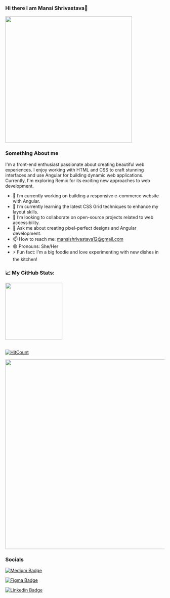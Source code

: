 ### Hi there I am Mansi Shrivastava👋
<img src="https://media.giphy.com/media/L1R1tvI9svkIWwpVYr/giphy.gif" width="400" >

### Something About me

I'm a front-end enthusiast passionate about creating beautiful web experiences. I enjoy working with HTML and CSS to craft stunning interfaces and use Angular for building dynamic web applications. Currently, I'm exploring Remix for its exciting new approaches to web development.


- 🔭 I’m currently working on building a responsive e-commerce website with Angular.
- 🌱 I’m currently learning the latest CSS Grid techniques to enhance my layout skills.
- 👯 I’m looking to collaborate on open-source projects related to web accessibility.
- 💬 Ask me about creating pixel-perfect designs and Angular development.
- 📫 How to reach me: mansishrivastava12@gmail.com
- 😄 Pronouns: She/Her
- ⚡ Fun fact: I'm a big foodie and love experimenting with new dishes in the kitchen!



### 📈 My GitHub Stats:

<img height="180em" src="https://github-readme-stats.vercel.app/api?username=Mansishrivastava&show_icons=true&hide_border=true&&count_private=true&include_all_commits=true" /><br><br>

[![HitCount](https://hits.dwyl.com/Mansishrivastava/Mansishrivastava/Mansishrivastava.svg?style=flat-square)](http://hits.dwyl.com/Mansishrivastava/Mansishrivastava/Mansishrivastava)

<a href="https://stats.hyochan.dev/en/stats/Mansishrivastava"><img src="https://stats.hyochan.dev/api/github-stats?login=Mansishrivastava" width="600" /></a>

### Socials
[![Medium Badge](https://img.shields.io/badge/medium-%2312100E.svg?&style=for-square&logo=medium&logoColor=white)](https://medium.com/@mansishrivastava12)

[![Figma Badge](https://img.shields.io/badge/Figma-F24E1E.svg?style=for-the-badge&logo=Figma&logoColor=white)](https://www.figma.com/@mansi_shrivasta)

[![Linkedin Badge](https://img.shields.io/badge/LinkedIn-0077B5?style=for-the-badge&logo=linkedin&logoColor=white)](https://www.linkedin.com/in/mansi-shrivastava)


<!--
**Mansishrivastava/Mansishrivastava** is a ✨ _special_ ✨ repository because its `README.md` (this file) appears on your GitHub profile.

Here are some ideas to get you started:

- 🔭 I’m currently working on ...
- 🌱 I’m currently learning ...
- 👯 I’m looking to collaborate on ...
- 🤔 I’m looking for help with ...
- 💬 Ask me about ...
- 📫 How to reach me: ...
- 😄 Pronouns: ...
- ⚡ Fun fact: ...
-->

